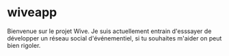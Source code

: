 # wiveapp
Bienvenue sur le projet Wive.
Je suis actuellement entrain d'esssayer de développer un réseau social d'événementiel, si tu souhaites m'aider on peut bien rigoler.
